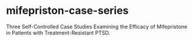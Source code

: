 # mifepriston-case-series
Three Self-Controlled Case Studies Examining the Efficacy of Mifepristone in Patients with Treatment-Resistant PTSD.
